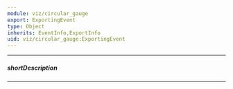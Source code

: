 ```yaml
---
module: viz/circular_gauge
export: ExportingEvent
type: Object
inherits: EventInfo,ExportInfo
uid: viz/circular_gauge:ExportingEvent
---
```

---
##### shortDescription
<!-- Description goes here -->

---
<!-- Description goes here -->
